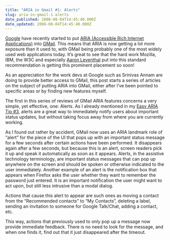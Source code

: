```yaml
---
title: "ARIA in Gmail #1: Alerts"
slug: aria-in-gmail-1-alerts
date_published: 2008-08-04T14:45:40.000Z
date_updated: 2008-08-04T14:45:40.000Z
---
```


[Google](http://www.google.com) have recently started to put [ARIA (Accessible Rich Internet Applications)](http://developer.mozilla.org/en/docs/Accessible_DHTML) into [GMail](http://mail.google.com). This means that ARIA is now getting a lot more exposure than it used to, with GMail being probably one of the most widely used web applications today. It&#8217;s great to see that the hard work Mozilla, IBM, the W3C and especially [Aaron Leventhal](http://accessgarage.wordpress.com/) put into this standard recommendation is getting this prominent placement so soon!

As an appreciation for the work devs at Google such as Srinivas Annam are doing to provide better access to GMail, this post starts a series of articles on the subject of putting ARIA into GMail, either after I&#8217;ve been pointed to specific areas or by finding new features myself.

The first in this series of reviews of GMail ARIA features concerns a very simple, yet effective, one: Alerts. As I already mentioned in my [Easy ARIA Tip #3](http://www.marcozehe.de/2008/07/16/easy-aria-tip-3-aria-invalid-and-role-alert/), alerts are a great way to immediately notify users about important status updates, but without taking focus away from where you are currently working.

As I found out rather by accident, GMail now uses an ARIA landmark role of &#8220;alert&#8221; for the piece of the UI that pops up with an important status message for a few seconds after certain actions have been performed. It disappears again after a few seconds, but because this is an alert, screen readers pick it up and speak it automatically as soon as it appears. Alerts, in the assistive technology terminology, are important status messages that can pop up anywhere on the screen and should be spoken or otherwise indicated to the user immediately. Another example of an alert is the notification box that appears when Firefox asks the user whether they want to remember the password just entered. It is an important notification the user might want to act upon, but still less intrusive than a modal dialog.

Actions that cause this alert to appear are such ones as moving a contact from the &#8220;Recommended contacts&#8221; to &#8220;My Contacts&#8221;, deleting a label, sending an invitation to someone for Google Talk/Chat, adding a contact, etc.

This way, actions that previously used to only pop up a message now provide immediate feedback. There is no need to look for the message, and when one finds it, find out that it just disappeared after the timeout.
